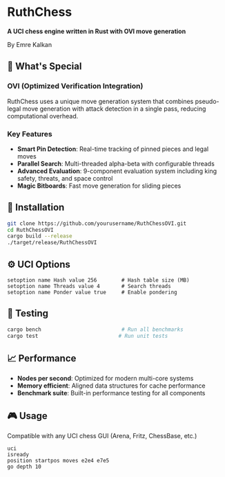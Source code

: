# RuthChess

**A UCI chess engine written in Rust with OVI move generation**

By Emre Kalkan

## 🚀 What's Special

### **OVI (Optimized Verification Integration)**
RuthChess uses a unique move generation system that combines pseudo-legal move generation with attack detection in a single pass, reducing computational overhead.

### **Key Features**
- **Smart Pin Detection**: Real-time tracking of pinned pieces and legal moves
- **Parallel Search**: Multi-threaded alpha-beta with configurable threads
- **Advanced Evaluation**: 9-component evaluation system including king safety, threats, and space control
- **Magic Bitboards**: Fast move generation for sliding pieces

## 🔧 Installation

```bash
git clone https://github.com/yourusername/RuthChessOVI.git
cd RuthChessOVI
cargo build --release
./target/release/RuthChessOVI
```

## ⚙️ UCI Options

```
setoption name Hash value 256        # Hash table size (MB)
setoption name Threads value 4       # Search threads
setoption name Ponder value true     # Enable pondering
```

## 🧪 Testing

```bash
cargo bench                          # Run all benchmarks
cargo test                          # Run unit tests
```

## 📈 Performance

- **Nodes per second**: Optimized for modern multi-core systems
- **Memory efficient**: Aligned data structures for cache performance
- **Benchmark suite**: Built-in performance testing for all components

## 🎮 Usage

Compatible with any UCI chess GUI (Arena, Fritz, ChessBase, etc.)

```
uci
isready
position startpos moves e2e4 e7e5
go depth 10
```
